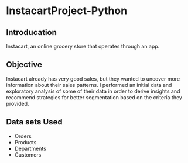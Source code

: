 # InstacartProject-Python
## Introducation
Instacart, an online grocery store that operates through an app.
## Objective
Instacart already has very good sales, but they wanted to uncover more information about their sales patterns. I performed an initial data and exploratory analysis of some of their data in order to derive insights and recommend strategies for better segmentation based on the criteria they provided.
## Data sets Used
- Orders
- Products
- Departments
- Customers
